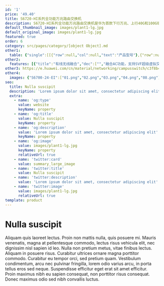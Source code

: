 ```yaml
---
id: '1'
price: '49.40'
title: S6720-HI系列全功能万兆路由交换机
description: S6720-HI系列全功能万兆路由交换机是华为首款下行万兆、上行40G和100G端口的盒式交换机，支持丰富的敏捷特性，可广泛应用于企业园区、运营商、高校、政府等应用场景。
default_thumbnail_image: images/plant1-lg.jpg
default_original_image: images/plant1-lg.jpg
featured: true
order: 6
category: src/pages/category/[object Object].md
other1: 
  table: {"single":[[{"row":null,"col":null,"text":"产品型号"},{"row":null,"col":null,"text":"S6720-50L-HI-48S"},{"row":null,"col":null,"text":"S6720-30L-HI-24S"}],[{"row":null,"col":null,"text":"交换容量"},{"row":null,"col":null,"text":"2.56Tbps/23.04Tbps\n"},{"row":null,"col":null,"text":"2.56Tbps/23.04Tbps\n"}],[{"row":null,"col":null,"text":"包转发率"},{"row":null,"col":null,"text":"1200Mpps"},{"row":null,"col":null,"text":"900Mpps"}],[{"row":null,"col":null,"text":"固定端口"},{"row":null,"col":null,"text":"48个万兆SFP+,6个40GE QSFP+或44个万兆SFP+,4个40GE QSFP+,2个100GE QSFP28"},{"row":null,"col":null,"text":"24个万兆SFP+,4个40GE QSFP+,2个100GE QSFP28"}],[{"row":null,"col":null,"text":"扩展插槽"},{"row":null,"col":null,"text":"不支持"},{"row":null,"col":null,"text":"不支持"}],[{"row":null,"col":null,"text":"MAC特性"},{"row":null,"col":"2","text":"支持64K MAC地址容量\n遵循IEEE 802.1d标准\n支持MAC地址自动学习和老化\n支持静态、动态、黑洞MAC表项\n支持源MAC地址过滤\n"}],[{"row":null,"col":null,"text":"VLAN特性"},{"row":null,"col":"2","text":"支持4K个VLAN\n支持Guest VLAN、Voice VLANs\n支持GVRP协议\n支持MUX VLAN功能\n支持基于MAC/协议/IP子网/策略/端口的VLAN\n支持VLAN Mapping功能\n"}],[{"row":null,"col":null,"text":"IP路由"},{"row":null,"col":"2","text":"静态路由、RIP V1/2、RIPng、OSPF、OSPFv3、IS-IS、IS-ISv6、BGP、BGP4+、ECMP、路由策略"}],[{"row":null,"col":null,"text":"无线业务"},{"row":null,"col":"2","text":"支持管理1K AP\n提供668Gbps无线转发能力（基于1024字节包长计算）\n支持AP接入控制、AP域管理和AP配置模板管理\n支持射频管理、统一静态配置和集中动态管理\n支持WLAN基本业务、QoS、安全和用户管理\n支持CAPWAP、Tag/终端定位、频谱分析"}],[{"row":null,"col":null,"text":"互通性"},{"row":null,"col":"2","text":"VBST基于VLAN生成树协议（和PVST/PVST+/RPVST 互通）\nLNP 链路类型协商协议（和DTP相似功能）\nVCMP VLAN集中管理协议（和VTP相似功能）\n\n详细的互联互通认证与报告，请访问这里。"}]]}
other2:
  features: [{"title":"有线无线融合","dec":["","融合AC功能，支持SVF超级虚拟交换网， 将“核心/汇聚+接入交换机+AP”网络架构虚拟化为一个网元进行管理",""]},{"title":"自动化网络服务","dec":["","支持SD-Campus，自动化网络实现快速业务发放，降低80% OPEX",""]},{"title":"100G上行端口","dec":["","首款100G盒式交换机，打造高带宽企业网园区网络",""]}]
other3: https://e.huawei.com/cn/material/networking/campusswitch/c3f8b4e895354f96a4aa277a58a5ad3f
other4:
  images: {"S6700-24-EI":["01.png","02.png","03.png","04.png","08.png"]}
seo:
  title: Nulla suscipit
  description: 'Lorem ipsum dolor sit amet, consectetur adipiscing elit'
  extra:
    - name: 'og:type'
      value: website
      keyName: property
    - name: 'og:title'
      value: Nulla suscipit
      keyName: property
    - name: 'og:description'
      value: 'Lorem ipsum dolor sit amet, consectetur adipiscing elit'
      keyName: property
    - name: 'og:image'
      value: images/plant1-lg.jpg
      keyName: property
      relativeUrl: true
    - name: 'twitter:card'
      value: summary_large_image
    - name: 'twitter:title'
      value: Nulla suscipit
    - name: 'twitter:description'
      value: 'Lorem ipsum dolor sit amet, consectetur adipiscing elit'
    - name: 'twitter:image'
      value: images/plant1-lg.jpg
      relativeUrl: true
template: product
---
```


# Nulla suscipit

Aliquam quis laoreet lectus. Proin non mattis nulla, quis posuere mi. Mauris venenatis, magna at pellentesque commodo, lectus risus vehicula elit, nec dignissim nisl sapien id leo. Nulla non pretium metus, vitae finibus lectus. Aliquam in posuere risus. Curabitur ultrices ornare magna porttitor commodo. Curabitur eu tempor orci, sed pretium quam. Vestibulum condimentum, arcu nec pulvinar fringilla, lorem odio varius arcu, in porta tellus eros sed neque. Suspendisse efficitur eget erat sit amet efficitur. Proin maximus nibh eu sapien consequat, non porttitor risus consequat. Donec maximus odio sed nibh convallis luctus.